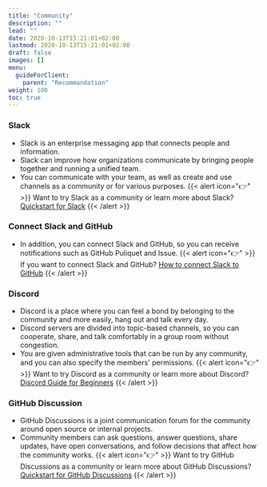 ```yaml
---
title: "Community"
description: ""
lead: ""
date: 2020-10-13T15:21:01+02:00
lastmod: 2020-10-13T15:21:01+02:00
draft: false
images: []
menu:
  guideForClient:
    parent: "Recommandation"
weight: 100
toc: true
---
```


### Slack

- Slack is an enterprise messaging app that connects people and information.
- Slack can improve how organizations communicate by bringing people together and running a unified team.
- You can communicate with your team, as well as create and use channels as a community or for various purposes.
  {{< alert icon="👉" >}} Want to try Slack as a community or learn more about Slack? [Quickstart for Slack](https://slack.com/intl/en-gb/help/articles/360059928654-How-to-use-Slack--your-quick-start-guide) {{< /alert >}}

### Connect Slack and GitHub

- In addition, you can connect Slack and GitHub, so you can receive notifications such as GitHub Puliquet and Issue.
  {{< alert icon="👉" >}} If you want to connect Slack and GitHub? [How to connect Slack to GitHub](https://slack.github.com/) {{< /alert >}}

### Discord

- Discord is a place where you can feel a bond by belonging to the community and more easily, hang out and talk every day.
- Discord servers are divided into topic-based channels, so you can cooperate, share, and talk comfortably in a group room without congestion.
- You are given administrative tools that can be run by any community, and you can also specify the members' permissions.
  {{< alert icon="👉" >}} Want to try Discord as a community or learn more about Discord? [Discord Guide for Beginners](https://support.discord.com/hc/ko/articles/360045138571-Discord-%EC%B4%88%EB%B3%B4%EC%9E%90%EB%A5%BC-%EC%9C%84%ED%95%9C-%EC%95%88%EB%82%B4%EC%84%9C) {{< /alert >}}

### GitHub Discussion

- GitHub Discussions is a joint communication forum for the community around open source or internal projects.
- Community members can ask questions, answer questions, share updates, have open conversations, and follow decisions that affect how the community works.
  {{< alert icon="👉" >}} Want to try GitHub Discussions as a community or learn more about GitHub Discussions? [Quickstart for GitHub Discussions](https://docs.github.com/en/discussions/quickstart) {{< /alert >}}
